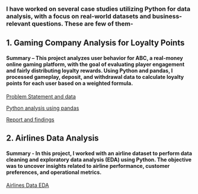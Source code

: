 ### I have worked on several case studies utilizing Python for data analysis, with a focus on real-world datasets and business-relevant questions. These are few of them-
## 1. Gaming Company Analysis for Loyalty Points
#### Summary – This project analyzes user behavior for ABC, a real-money online gaming platform, with the goal of evaluating player engagement and fairly distributing loyalty rewards. Using Python and pandas, I processed gameplay, deposit, and withdrawal data to calculate loyalty points for each user based on a weighted formula.

[Problem Statement and data](https://github.com/Sanskruti1702/Gaming-Company-Case-study/blob/main/Case%20Study.xlsx)

[Python analysis using pandas](https://github.com/Sanskruti1702/Gaming-Company-Case-study/blob/main/solution.py)

[Report and findings](https://github.com/Sanskruti1702/Gaming-Company-Case-study/blob/main/Analysis%20Report.pdf)

## 2. Airlines Data Analysis
#### Summary - In this project, I worked with an airline dataset to perform data cleaning and exploratory data analysis (EDA) using Python. The objective was to uncover insights related to airline performance, customer preferences, and operational metrics.
[Airlines Data EDA](https://github.com/Sanskruti1702/Gaming-Company-Case-study/blob/main/Case_Study_AirlinesDataEDA.ipynb)
